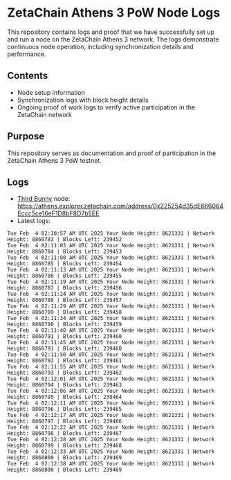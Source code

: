 # ZetaChain Athens 3 PoW Node Logs
This repository contains logs and proof that we have successfully set up and run a node on the ZetaChain Athens 3 network. The logs demonstrate continuous node operation, including synchronization details and performance.

## Contents
- Node setup information
- Synchronization logs with block height details
- Ongoing proof of work logs to verify active participation in the ZetaChain network

## Purpose
This repository serves as documentation and proof of participation in the ZetaChain Athens 3 PoW testnet.

## Logs

- [Third Bunny](https://thirdbunny.xyz/) node: https://athens.explorer.zetachain.com/address/0x225254d35dE666064Eccc5ce16eF1D8bF8D7b5EE
- Latest logs:
```
Tue Feb  4 02:10:57 AM UTC 2025 Your Node Height: 8621331 | Network Height: 8860783 | Blocks Left: 239452
Tue Feb  4 02:11:03 AM UTC 2025 Your Node Height: 8621331 | Network Height: 8860784 | Blocks Left: 239453
Tue Feb  4 02:11:08 AM UTC 2025 Your Node Height: 8621331 | Network Height: 8860785 | Blocks Left: 239454
Tue Feb  4 02:11:13 AM UTC 2025 Your Node Height: 8621331 | Network Height: 8860786 | Blocks Left: 239455
Tue Feb  4 02:11:19 AM UTC 2025 Your Node Height: 8621331 | Network Height: 8860787 | Blocks Left: 239456
Tue Feb  4 02:11:24 AM UTC 2025 Your Node Height: 8621331 | Network Height: 8860788 | Blocks Left: 239457
Tue Feb  4 02:11:29 AM UTC 2025 Your Node Height: 8621331 | Network Height: 8860789 | Blocks Left: 239458
Tue Feb  4 02:11:34 AM UTC 2025 Your Node Height: 8621331 | Network Height: 8860790 | Blocks Left: 239459
Tue Feb  4 02:11:40 AM UTC 2025 Your Node Height: 8621331 | Network Height: 8860791 | Blocks Left: 239460
Tue Feb  4 02:11:45 AM UTC 2025 Your Node Height: 8621331 | Network Height: 8860791 | Blocks Left: 239460
Tue Feb  4 02:11:50 AM UTC 2025 Your Node Height: 8621331 | Network Height: 8860792 | Blocks Left: 239461
Tue Feb  4 02:11:55 AM UTC 2025 Your Node Height: 8621331 | Network Height: 8860793 | Blocks Left: 239462
Tue Feb  4 02:12:01 AM UTC 2025 Your Node Height: 8621331 | Network Height: 8860794 | Blocks Left: 239463
Tue Feb  4 02:12:06 AM UTC 2025 Your Node Height: 8621331 | Network Height: 8860795 | Blocks Left: 239464
Tue Feb  4 02:12:11 AM UTC 2025 Your Node Height: 8621331 | Network Height: 8860796 | Blocks Left: 239465
Tue Feb  4 02:12:17 AM UTC 2025 Your Node Height: 8621331 | Network Height: 8860797 | Blocks Left: 239466
Tue Feb  4 02:12:22 AM UTC 2025 Your Node Height: 8621331 | Network Height: 8860798 | Blocks Left: 239467
Tue Feb  4 02:12:28 AM UTC 2025 Your Node Height: 8621331 | Network Height: 8860799 | Blocks Left: 239468
Tue Feb  4 02:12:33 AM UTC 2025 Your Node Height: 8621331 | Network Height: 8860800 | Blocks Left: 239469
Tue Feb  4 02:12:38 AM UTC 2025 Your Node Height: 8621331 | Network Height: 8860800 | Blocks Left: 239469
```
